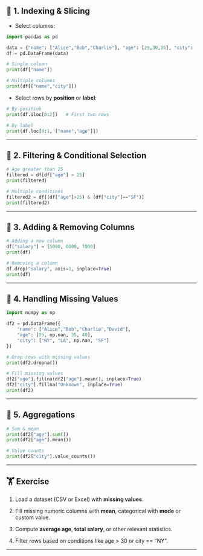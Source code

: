 
## 📌 1. Indexing & Slicing

- Select columns:
    

```python
import pandas as pd

data = {"name": ["Alice","Bob","Charlie"], "age": [25,30,35], "city": ["NY","LA","SF"]}
df = pd.DataFrame(data)

# Single column
print(df["name"])

# Multiple columns
print(df[["name","city"]])
```

- Select rows by **position** or **label**:
    

```python
# By position
print(df.iloc[0:2])   # First two rows

# By label
print(df.loc[0:1, ["name","age"]])
```

---

## 📌 2. Filtering & Conditional Selection

```python
# Age greater than 25
filtered = df[df["age"] > 25]
print(filtered)

# Multiple conditions
filtered2 = df[(df["age"]>25) & (df["city"]=="SF")]
print(filtered2)
```

---

## 📌 3. Adding & Removing Columns

```python
# Adding a new column
df["salary"] = [5000, 6000, 7000]
print(df)

# Removing a column
df.drop("salary", axis=1, inplace=True)
print(df)
```

---

## 📌 4. Handling Missing Values

```python
import numpy as np

df2 = pd.DataFrame({
    "name": ["Alice","Bob","Charlie","David"],
    "age": [25, np.nan, 35, 40],
    "city": ["NY", "LA", np.nan, "SF"]
})

# Drop rows with missing values
print(df2.dropna())

# Fill missing values
df2["age"].fillna(df2["age"].mean(), inplace=True)
df2["city"].fillna("Unknown", inplace=True)
print(df2)
```

---

## 📌 5. Aggregations

```python
# Sum & mean
print(df2["age"].sum())
print(df2["age"].mean())

# Value counts
print(df2["city"].value_counts())
```

---

## 🏋️ Exercise

1. Load a dataset (CSV or Excel) with **missing values**.
    
2. Fill missing numeric columns with **mean**, categorical with **mode** or custom value.
    
3. Compute **average age**, **total salary**, or other relevant statistics.
    
4. Filter rows based on conditions like age > 30 or city == "NY".
    

---
